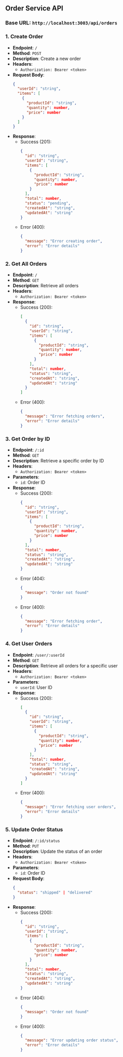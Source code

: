 ## Order Service API

### Base URL: `http://localhost:3003/api/orders`

### 1. Create Order
- **Endpoint**: `/`
- **Method**: `POST`
- **Description**: Create a new order
- **Headers**: 
  - `Authorization: Bearer <token>`
- **Request Body**:
  ```json
  {
    "userId": "string",
    "items": [
      {
        "productId": "string",
        "quantity": number,
        "price": number
      }
    ]
  }
  ```
- **Response**:
  - Success (201):
    ```json
    {
      "id": "string",
      "userId": "string",
      "items": [
        {
          "productId": "string",
          "quantity": number,
          "price": number
        }
      ],
      "total": number,
      "status": "pending",
      "createdAt": "string",
      "updatedAt": "string"
    }
    ```
  - Error (400):
    ```json
    {
      "message": "Error creating order",
      "error": "Error details"
    }
    ```

### 2. Get All Orders
- **Endpoint**: `/`
- **Method**: `GET`
- **Description**: Retrieve all orders
- **Headers**: 
  - `Authorization: Bearer <token>`
- **Response**:
  - Success (200):
    ```json
    [
      {
        "id": "string",
        "userId": "string",
        "items": [
          {
            "productId": "string",
            "quantity": number,
            "price": number
          }
        ],
        "total": number,
        "status": "string",
        "createdAt": "string",
        "updatedAt": "string"
      }
    ]
    ```
  - Error (400):
    ```json
    {
      "message": "Error fetching orders",
      "error": "Error details"
    }
    ```

### 3. Get Order by ID
- **Endpoint**: `/:id`
- **Method**: `GET`
- **Description**: Retrieve a specific order by ID
- **Headers**: 
  - `Authorization: Bearer <token>`
- **Parameters**: 
  - `id`: Order ID
- **Response**:
  - Success (200):
    ```json
    {
      "id": "string",
      "userId": "string",
      "items": [
        {
          "productId": "string",
          "quantity": number,
          "price": number
        }
      ],
      "total": number,
      "status": "string",
      "createdAt": "string",
      "updatedAt": "string"
    }
    ```
  - Error (404):
    ```json
    {
      "message": "Order not found"
    }
    ```
  - Error (400):
    ```json
    {
      "message": "Error fetching order",
      "error": "Error details"
    }
    ```

### 4. Get User Orders
- **Endpoint**: `/user/:userId`
- **Method**: `GET`
- **Description**: Retrieve all orders for a specific user
- **Headers**: 
  - `Authorization: Bearer <token>`
- **Parameters**: 
  - `userId`: User ID
- **Response**:
  - Success (200):
    ```json
    [
      {
        "id": "string",
        "userId": "string",
        "items": [
          {
            "productId": "string",
            "quantity": number,
            "price": number
          }
        ],
        "total": number,
        "status": "string",
        "createdAt": "string",
        "updatedAt": "string"
      }
    ]
    ```
  - Error (400):
    ```json
    {
      "message": "Error fetching user orders",
      "error": "Error details"
    }
    ```

### 5. Update Order Status
- **Endpoint**: `/:id/status`
- **Method**: `PUT`
- **Description**: Update the status of an order
- **Headers**: 
  - `Authorization: Bearer <token>`
- **Parameters**: 
  - `id`: Order ID
- **Request Body**:
  ```json
  {
    "status": "shipped" | "delivered"
  }
  ```
- **Response**:
  - Success (200):
    ```json
    {
      "id": "string",
      "userId": "string",
      "items": [
        {
          "productId": "string",
          "quantity": number,
          "price": number
        }
      ],
      "total": number,
      "status": "string",
      "createdAt": "string",
      "updatedAt": "string"
    }
    ```
  - Error (404):
    ```json
    {
      "message": "Order not found"
    }
    ```
  - Error (400):
    ```json
    {
      "message": "Error updating order status",
      "error": "Error details"
    }
    ```
